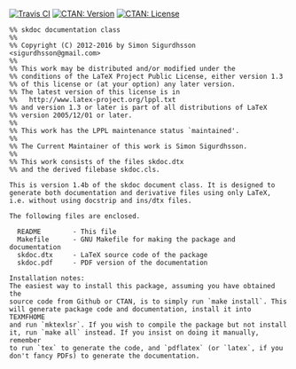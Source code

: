 [![Travis CI](https://img.shields.io/travis/urdh/skdoc/master.svg)](http://travis-ci.org/urdh/skdoc)
[![CTAN: Version](https://img.shields.io/ctan/v/skdoc.svg)](http://www.ctan.org/pkg/skdoc)
[![CTAN: License](https://img.shields.io/ctan/l/skdoc.svg)](http://www.ctan.org/pkg/skdoc)
```
%% skdoc documentation class
%%
%% Copyright (C) 2012-2016 by Simon Sigurdhsson <sigurdhsson@gmail.com>
%%
%% This work may be distributed and/or modified under the
%% conditions of the LaTeX Project Public License, either version 1.3
%% of this license or (at your option) any later version.
%% The latest version of this license is in
%%   http://www.latex-project.org/lppl.txt
%% and version 1.3 or later is part of all distributions of LaTeX
%% version 2005/12/01 or later.
%%
%% This work has the LPPL maintenance status `maintained'.
%%
%% The Current Maintainer of this work is Simon Sigurdhsson.
%%
%% This work consists of the files skdoc.dtx
%% and the derived filebase skdoc.cls.

This is version 1.4b of the skdoc document class. It is designed to
generate both documentation and derivative files using only LaTeX,
i.e. without using docstrip and ins/dtx files.

The following files are enclosed.

  README        - This file
  Makefile      - GNU Makefile for making the package and documentation
  skdoc.dtx     - LaTeX source code of the package
  skdoc.pdf     - PDF version of the documentation

Installation notes:
The easiest way to install this package, assuming you have obtained the
source code from Github or CTAN, is to simply run `make install`. This
will generate package code and documentation, install it into TEXMFHOME
and run `mktexlsr`. If you wish to compile the package but not install
it, run `make all` instead. If you insist on doing it manually, remember
to run `tex` to generate the code, and `pdflatex` (or `latex`, if you
don't fancy PDFs) to generate the documentation.
```
